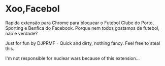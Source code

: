 # Xoo,Facebol
Rapida extensão para Chrome para bloquear o Futebol Clube do Porto, Sporting e Benfica do Facebook.
Porque nem todos gostamos de futebol, não é verdade?

Just for fun by DJPRMF - Quick and dirty, nothing fancy.
Feel free to steal this.

I'm not responsible for nuclear wars because of this extension...
